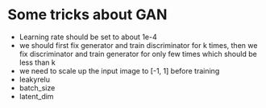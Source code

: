 # Some tricks about GAN

- Learning rate should be set to about 1e-4
- we should first fix generator and train discriminator for k times, then we fix discriminator and train generator for only few times which should be less than k
- we need to scale up the input image to [-1, 1] before training
- leakyrelu
- batch_size
- latent_dim